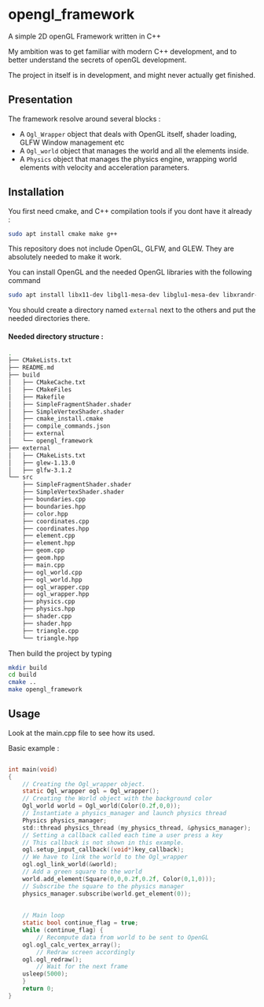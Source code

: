 # opengl_framework

A simple 2D openGL Framework written in C++

My ambition was to get familiar with modern C++ development, and to better understand the secrets of openGL development. 

The project in itself is in development, and might never actually get finished. 

## Presentation

The framework resolve around several blocks :

* A `Ogl_Wrapper` object that deals with OpenGL itself, shader loading, GLFW Window management etc
* A `Ogl_world` object that manages the world and all the elements inside. 
* A `Physics` object that manages the physics engine, wrapping world elements with velocity and acceleration parameters.

## Installation

You first need cmake, and C++ compilation tools if you dont have it already :
``` bash 
sudo apt install cmake make g++
```

This repository does not include OpenGL, GLFW, and GLEW. They are absolutely needed to make it work.

You can install OpenGL and the needed OpenGL libraries with the following command 
``` bash
sudo apt install libx11-dev libgl1-mesa-dev libglu1-mesa-dev libxrandr-dev libxext-dev
```

You should create a directory named `external` next to the others and put the needed directories there.

#### Needed directory structure :
```bash
.
├── CMakeLists.txt
├── README.md
├── build
│   ├── CMakeCache.txt
│   ├── CMakeFiles
│   ├── Makefile
│   ├── SimpleFragmentShader.shader
│   ├── SimpleVertexShader.shader
│   ├── cmake_install.cmake
│   ├── compile_commands.json
│   ├── external
│   └── opengl_framework
├── external
│   ├── CMakeLists.txt
│   ├── glew-1.13.0
│   ├── glfw-3.1.2
└── src
    ├── SimpleFragmentShader.shader
    ├── SimpleVertexShader.shader
    ├── boundaries.cpp
    ├── boundaries.hpp
    ├── color.hpp
    ├── coordinates.cpp
    ├── coordinates.hpp
    ├── element.cpp
    ├── element.hpp
    ├── geom.cpp
    ├── geom.hpp
    ├── main.cpp
    ├── ogl_world.cpp
    ├── ogl_world.hpp
    ├── ogl_wrapper.cpp
    ├── ogl_wrapper.hpp
    ├── physics.cpp
    ├── physics.hpp
    ├── shader.cpp
    ├── shader.hpp
    ├── triangle.cpp
    └── triangle.hpp
```

Then build the project by typing 
```bash
mkdir build
cd build
cmake ..
make opengl_framework
```
## Usage 

Look at the main.cpp file to see how its used.


Basic example :
```c

int main(void)
{
    // Creating the Ogl_wrapper object.
    static Ogl_wrapper ogl = Ogl_wrapper();
    // Creating the World object with the background color
    Ogl_world world = Ogl_world(Color(0.2f,0,0));
    // Instantiate a physics_manager and launch physics thread
    Physics physics_manager;
    std::thread physics_thread (my_physics_thread, &physics_manager);
    // Setting a callback called each time a user press a key
    // This callback is not shown in this example.
    ogl.setup_input_callback((void*)key_callback);
    // We have to link the world to the Ogl_wrapper
    ogl.ogl_link_world(&world);
    // Add a green square to the world
    world.add_element(Square(0,0,0.2f,0.2f, Color(0,1,0)));
    // Subscribe the square to the physics manager
    physics_manager.subscribe(world.get_element(0)); 
    
	
    // Main loop
    static bool continue_flag = true;
    while (continue_flag) {	
        // Recompute data from world to be sent to OpenGL
	ogl.ogl_calc_vertex_array();
        // Redraw screen accordingly
	ogl.ogl_redraw();
        // Wait for the next frame
	usleep(5000);
    }
    return 0;
}
```

